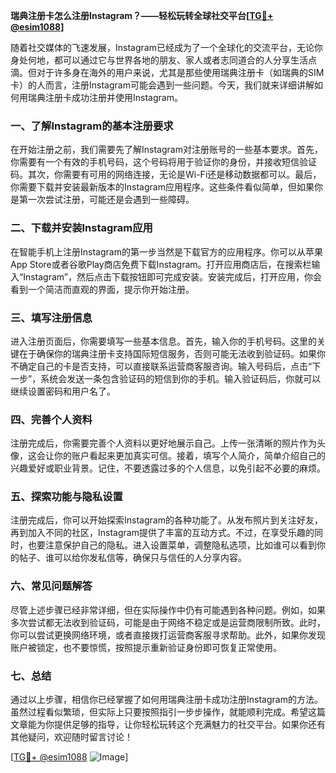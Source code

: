**瑞典注册卡怎么注册Instagram？——轻松玩转全球社交平台[[TG💪+ @esim1088](https://t.me/s/esim1088)]**

随着社交媒体的飞速发展，Instagram已经成为了一个全球化的交流平台，无论你身处何地，都可以通过它与世界各地的朋友、家人或者志同道合的人分享生活点滴。但对于许多身在海外的用户来说，尤其是那些使用瑞典注册卡（如瑞典的SIM卡）的人而言，注册Instagram可能会遇到一些问题。今天，我们就来详细讲解如何用瑞典注册卡成功注册并使用Instagram。

### 一、了解Instagram的基本注册要求

在开始注册之前，我们需要先了解Instagram对注册账号的一些基本要求。首先，你需要有一个有效的手机号码，这个号码将用于验证你的身份，并接收短信验证码。其次，你需要有可用的网络连接，无论是Wi-Fi还是移动数据都可以。最后，你需要下载并安装最新版本的Instagram应用程序。这些条件看似简单，但如果你是第一次尝试注册，可能还是会遇到一些障碍。

### 二、下载并安装Instagram应用

在智能手机上注册Instagram的第一步当然是下载官方的应用程序。你可以从苹果App Store或者谷歌Play商店免费下载Instagram。打开应用商店后，在搜索栏输入“Instagram”，然后点击下载按钮即可完成安装。安装完成后，打开应用，你会看到一个简洁而直观的界面，提示你开始注册。

### 三、填写注册信息

进入注册页面后，你需要填写一些基本信息。首先，输入你的手机号码。这里的关键在于确保你的瑞典注册卡支持国际短信服务，否则可能无法收到验证码。如果你不确定自己的卡是否支持，可以直接联系运营商客服咨询。输入号码后，点击“下一步”，系统会发送一条包含验证码的短信到你的手机。输入验证码后，你就可以继续设置密码和用户名了。

### 四、完善个人资料

注册完成后，你需要完善个人资料以更好地展示自己。上传一张清晰的照片作为头像，这会让你的账户看起来更加真实可信。接着，填写个人简介，简单介绍自己的兴趣爱好或职业背景。记住，不要透露过多的个人信息，以免引起不必要的麻烦。

### 五、探索功能与隐私设置

注册完成后，你可以开始探索Instagram的各种功能了。从发布照片到关注好友，再到加入不同的社区，Instagram提供了丰富的互动方式。不过，在享受乐趣的同时，也要注意保护自己的隐私。进入设置菜单，调整隐私选项，比如谁可以看到你的帖子、谁可以给你发私信等，确保只与信任的人分享内容。

### 六、常见问题解答

尽管上述步骤已经非常详细，但在实际操作中仍有可能遇到各种问题。例如，如果多次尝试都无法收到验证码，可能是由于网络不稳定或是运营商限制所致。此时，你可以尝试更换网络环境，或者直接拨打运营商客服寻求帮助。此外，如果你发现账户被锁定，也不要惊慌，按照提示重新验证身份即可恢复正常使用。

### 七、总结

通过以上步骤，相信你已经掌握了如何用瑞典注册卡成功注册Instagram的方法。虽然过程看似繁琐，但实际上只要按照指引一步步操作，就能顺利完成。希望这篇文章能为你提供足够的指导，让你轻松玩转这个充满魅力的社交平台。如果你还有其他疑问，欢迎随时留言讨论！

[[TG💪+ @esim1088](https://t.me/s/esim1088) ![Image](https://i.postimg.cc/4NQfJmqS/Snipaste-2025-05-13-00-14-12.png)]